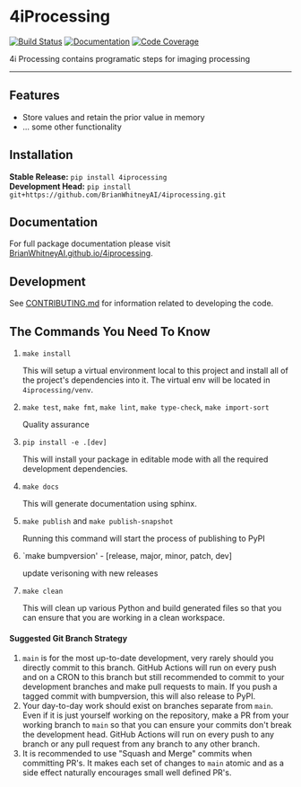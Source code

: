 # 4iProcessing

[![Build Status](https://github.com/BrianWhitneyAI/4iprocessing/workflows/Build%20Main/badge.svg)](https://github.com/BrianWhitneyAI/4iprocessing/actions)
[![Documentation](https://github.com/BrianWhitneyAI/4iprocessing/workflows/Documentation/badge.svg)](https://BrianWhitneyAI.github.io/4iprocessing/)
[![Code Coverage](https://codecov.io/gh/BrianWhitneyAI/4iprocessing/branch/main/graph/badge.svg)](https://codecov.io/gh/BrianWhitneyAI/4iprocessing)

4i Processing contains programatic steps for imaging processing 

---
## Features

-   Store values and retain the prior value in memory
-   ... some other functionality

## Installation

**Stable Release:** `pip install 4iprocessing`<br>
**Development Head:** `pip install git+https://github.com/BrianWhitneyAI/4iprocessing.git`

## Documentation

For full package documentation please visit [BrianWhitneyAI.github.io/4iprocessing](https://BrianWhitneyAI.github.io/4iprocessing).

## Development

See [CONTRIBUTING.md](CONTRIBUTING.md) for information related to developing the code.

## The Commands You Need To Know

1. `make install`

    This will setup a virtual environment local to this project and install all of the
    project's dependencies into it. The virtual env will be located in `4iprocessing/venv`.

2. `make test`, `make fmt`, `make lint`, `make type-check`, `make import-sort`

    Quality assurance

3. `pip install -e .[dev]`

    This will install your package in editable mode with all the required development
    dependencies.

4. `make docs`

    This will generate documentation using sphinx. 

5. `make publish` and `make publish-snapshot`

    Running this command will start the process of publishing to PyPI

6. `make bumpversion' - [release, major, minor, patch, dev]
    
    update verisoning with new releases 

7. `make clean`

    This will clean up various Python and build generated files so that you can ensure
    that you are working in a clean workspace.



#### Suggested Git Branch Strategy

1. `main` is for the most up-to-date development, very rarely should you directly
   commit to this branch. GitHub Actions will run on every push and on a CRON to this
   branch but still recommended to commit to your development branches and make pull
   requests to main. If you push a tagged commit with bumpversion, this will also release to PyPI.
2. Your day-to-day work should exist on branches separate from `main`. Even if it is
   just yourself working on the repository, make a PR from your working branch to `main`
   so that you can ensure your commits don't break the development head. GitHub Actions
   will run on every push to any branch or any pull request from any branch to any other
   branch.
3. It is recommended to use "Squash and Merge" commits when committing PR's. It makes
   each set of changes to `main` atomic and as a side effect naturally encourages small
   well defined PR's.

